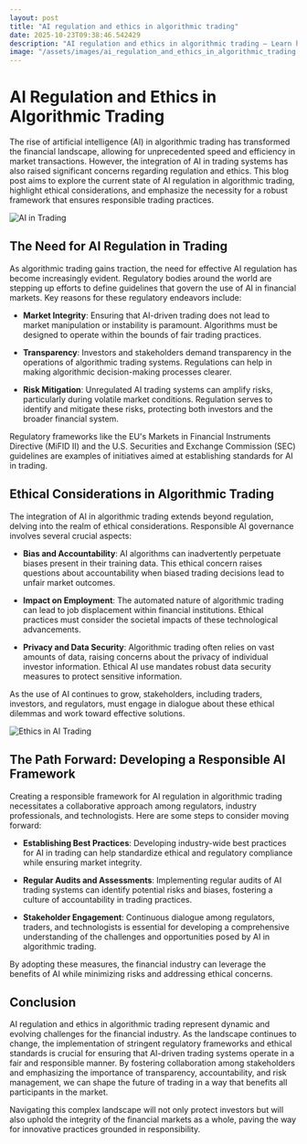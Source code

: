 ```yaml
---
layout: post
title: "AI regulation and ethics in algorithmic trading"
date: 2025-10-23T09:38:46.542429
description: "AI regulation and ethics in algorithmic trading — Learn how AI and automation are transforming finance."
image: "/assets/images/ai_regulation_and_ethics_in_algorithmic_trading.jpg"
---
```

<!-- Google Analytics -->
<script async src="https://www.googletagmanager.com/gtag/js?id=G-33MQNED7W8"></script>
<script>
window.dataLayer = window.dataLayer || [];
function gtag(){dataLayer.push(arguments);}
gtag('js', new Date());
gtag('config', 'G-33MQNED7W8');
</script>

# AI Regulation and Ethics in Algorithmic Trading

The rise of artificial intelligence (AI) in algorithmic trading has transformed the financial landscape, allowing for unprecedented speed and efficiency in market transactions. However, the integration of AI in trading systems has also raised significant concerns regarding regulation and ethics. This blog post aims to explore the current state of AI regulation in algorithmic trading, highlight ethical considerations, and emphasize the necessity for a robust framework that ensures responsible trading practices.

![AI in Trading](https://example.com/ai_in_trading_image.png)

## The Need for AI Regulation in Trading

As algorithmic trading gains traction, the need for effective AI regulation has become increasingly evident. Regulatory bodies around the world are stepping up efforts to define guidelines that govern the use of AI in financial markets. Key reasons for these regulatory endeavors include:

- **Market Integrity**: Ensuring that AI-driven trading does not lead to market manipulation or instability is paramount. Algorithms must be designed to operate within the bounds of fair trading practices.

- **Transparency**: Investors and stakeholders demand transparency in the operations of algorithmic trading systems. Regulations can help in making algorithmic decision-making processes clearer.

- **Risk Mitigation**: Unregulated AI trading systems can amplify risks, particularly during volatile market conditions. Regulation serves to identify and mitigate these risks, protecting both investors and the broader financial system.

Regulatory frameworks like the EU's Markets in Financial Instruments Directive (MiFID II) and the U.S. Securities and Exchange Commission (SEC) guidelines are examples of initiatives aimed at establishing standards for AI in trading.

## Ethical Considerations in Algorithmic Trading

The integration of AI in algorithmic trading extends beyond regulation, delving into the realm of ethical considerations. Responsible AI governance involves several crucial aspects:

- **Bias and Accountability**: AI algorithms can inadvertently perpetuate biases present in their training data. This ethical concern raises questions about accountability when biased trading decisions lead to unfair market outcomes.

- **Impact on Employment**: The automated nature of algorithmic trading can lead to job displacement within financial institutions. Ethical practices must consider the societal impacts of these technological advancements.

- **Privacy and Data Security**: Algorithmic trading often relies on vast amounts of data, raising concerns about the privacy of individual investor information. Ethical AI use mandates robust data security measures to protect sensitive information.

As the use of AI continues to grow, stakeholders, including traders, investors, and regulators, must engage in dialogue about these ethical dilemmas and work toward effective solutions.

![Ethics in AI Trading](https://example.com/ethics_in_ai_trading_image.png)

## The Path Forward: Developing a Responsible AI Framework

Creating a responsible framework for AI regulation in algorithmic trading necessitates a collaborative approach among regulators, industry professionals, and technologists. Here are some steps to consider moving forward:

- **Establishing Best Practices**: Developing industry-wide best practices for AI in trading can help standardize ethical and regulatory compliance while ensuring market integrity.

- **Regular Audits and Assessments**: Implementing regular audits of AI trading systems can identify potential risks and biases, fostering a culture of accountability in trading practices.

- **Stakeholder Engagement**: Continuous dialogue among regulators, traders, and technologists is essential for developing a comprehensive understanding of the challenges and opportunities posed by AI in algorithmic trading.

By adopting these measures, the financial industry can leverage the benefits of AI while minimizing risks and addressing ethical concerns.

## Conclusion

AI regulation and ethics in algorithmic trading represent dynamic and evolving challenges for the financial industry. As the landscape continues to change, the implementation of stringent regulatory frameworks and ethical standards is crucial for ensuring that AI-driven trading systems operate in a fair and responsible manner. By fostering collaboration among stakeholders and emphasizing the importance of transparency, accountability, and risk management, we can shape the future of trading in a way that benefits all participants in the market. 

Navigating this complex landscape will not only protect investors but will also uphold the integrity of the financial markets as a whole, paving the way for innovative practices grounded in responsibility.

<!-- Ad Script -->
<script async="async" data-cfasync="false" src="//pl27891709.effectivegatecpm.com/4955a0184593e15cf0c89752f04aab3a/invoke.js"></script>
<div id="container-4955a0184593e15cf0c89752f04aab3a"></div>